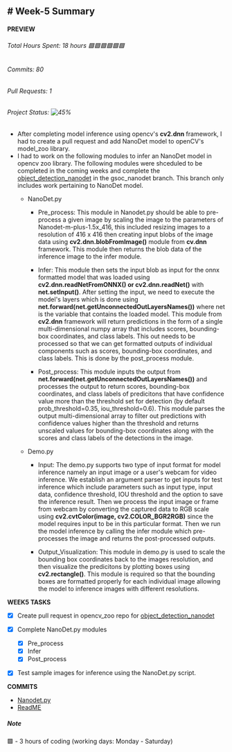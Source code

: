 ## # Week-5 Summary

#### PREVIEW
###### Total Hours Spent: 18 hours 🟩🟩🟩🟩🟩🟩
###### Commits: 80
###### Pull Requests: 1 
###### Project Status: ![45%](https://progress-bar.dev/45)


- After completing model inference using opencv's <b>cv2.dnn</b> framework, I had to create a pull request and add NanoDet model to openCV's model_zoo library. 
- I had to work on the following modules to infer an NanoDet model in opencv zoo library. The following modules were shceduled to be completed in the coming weeks and complete the [object_detection_nanodet](https://github.com/Sidd1609/opencv_zoo/tree/gsoc_nanodet/models/object_detection_nanodet) in the gsoc_nanodet branch. This branch only includes work pertaining to NanoDet model.
  - NanoDet.py
    - Pre_process: This module in Nanodet.py should be able to pre-process a given image by scaling the image to the parameters of Nanodet-m-plus-1.5x_416, this included resizing images to a resolution of 416 x 416 then creating input blobs of the image data using <b>cv2.dnn.blobFromImage()</b> module from <b>cv.dnn</b> framework. This module then returns the blob data of the inference image to the infer module.
  
    - Infer: This module then sets the input blob as input for the onnx formatted model that was loaded using <b>cv2.dnn.readNetFromONNX() or cv2.dnn.readNet()</b> with <b>net.setInput()</b>. After setting the input, we need to execute the model's layers which is done using <b>net.forward(net.getUnconnectedOutLayersNames())</b> where net is the variable that contains the loaded model. This module from <b>cv2.dnn</b> framework will return predictions in the form of a single multi-dimensional numpy array that includes scores, bounding-box coordinates, and class labels. This out needs to be processed so that we can get formatted outputs of individual components such as scores, bounding-box coordinates, and class labels. This is done by the post_process module.
   
    - Post_process: This module inputs the output from <b>net.forward(net.getUnconnectedOutLayersNames())</b> and processes the output to return scores, bounding-box coordinates, and class labels of predicitons that have confidence value more than the threshold set for detection (by default prob_threshold=0.35, iou_threshold=0.6). This module parses the output multi-dimensional array to filter out predictions with confidence values higher than the threshold and returns unscaled values for bounding-box coordinates along with the scores and class labels of the detections in the image.
    
  - Demo.py
    - Input: The demo.py supports two type of input format for model inference namely an input image or a user's webcam for video inference. We establish an argument parser to get inputs for test inference which include parameters such as input type, input data, confidence threshold, IOU threshold and the option to save the inference result. Then we process the input image or frame from webcam by converting the captured data to RGB scale using <b>cv2.cvtColor(image, cv2.COLOR_BGR2RGB)</b> since the model requires input to be in this particular format. Then we run the model inference by calling the infer module which pre-processes the image and returns the post-processed outputs. 
   
    - Output_Visualization: This module in demo.py is used to scale the bounding box coordinates back to the images resolution, and then visualize the predicitons by plotting boxes using <b>cv2.rectangle()</b>. This module is required so that the bounding boxes are formatted properly for each individual image allowing the model to inference images with different resolutions. 


<b>WEEK5 TASKS</b>
- [x] Create pull request in opencv_zoo repo for [object_detection_nanodet](https://github.com/opencv/opencv_zoo/pull/87)
- [x] Complete NanoDet.py modules
  - [x] Pre_process
  - [x] Infer
  - [x] Post_process
- [x] Test sample images for inference using the NanoDet.py script. 


<b>COMMITS</b>
- [Nanodet.py](https://github.com/opencv/opencv_zoo/pull/87/commits/82c5161bf6bc1bdc57e9021e6a7b65108bf39ef4)
- [ReadME](https://github.com/opencv/opencv_zoo/pull/87/commits/ede0f6965c6d41c90b1f0887af573f5f5185b97f)


##### Note
🟩 - 3 hours of coding (working days: Monday - Saturday)
